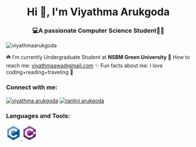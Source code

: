 <h1 align="center">Hi 👋, I'm Viyathma Arukgoda</h1>
<h3 align="center">💻A passionate Computer Science Student👩‍🎓</h3>

<p align="left"> <img src="https://komarev.com/ghpvc/?username=viyathmaarukgoda&label=Profile%20views&color=0e75b6&style=flat" alt="viyathmaarukgoda" /> </p>

☘️ I’m currently Undergraduate Student at **NSBM Green University**
📩 How to reach me: viyathmaawa@gmail.com
✨ Fun facts about me: I love coding+reading+traveling 🤗 

<h3 align="left">Connect with me:</h3>
<p align="left">
<a href="https://linkedin.com/in/viyathma arukgoda" target="blank"><img align="center" src="https://raw.githubusercontent.com/rahuldkjain/github-profile-readme-generator/master/src/images/icons/Social/linked-in-alt.svg" alt="viyathma arukgoda" height="30" width="40" /></a>
<a href="https://fb.com/ranlini arukgoda" target="blank"><img align="center" src="https://raw.githubusercontent.com/rahuldkjain/github-profile-readme-generator/master/src/images/icons/Social/facebook.svg" alt="ranlini arukgoda" height="30" width="40" /></a>
</p>

<h3 align="left">Languages and Tools:</h3>
<p align="left"> <a href="https://www.cprogramming.com/" target="_blank" rel="noreferrer"> <img src="https://raw.githubusercontent.com/devicons/devicon/master/icons/c/c-original.svg" alt="c" width="40" height="40"/> </a> <a href="https://www.w3schools.com/cs/" target="_blank" rel="noreferrer"> <img src="https://raw.githubusercontent.com/devicons/devicon/master/icons/csharp/csharp-original.svg" alt="csharp" width="40" height="40"/> </a> </p>
